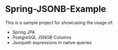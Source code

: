 # Spring-JSONB-Example

This is a sample project for showcasing the usage of:
- Spring JPA
- PostgreSQL JSNOB Columns
- Jsonpath expressions in native queries
